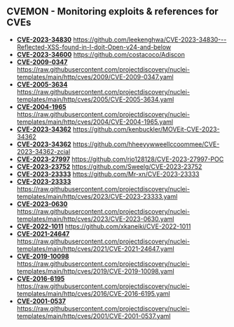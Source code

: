 ## CVEMON - Monitoring exploits & references for CVEs
- **[CVE-2023-34830](https://in.scanfactory.io/cvemon/CVE-2023-34830.html)** https://github.com/leekenghwa/CVE-2023-34830---Reflected-XSS-found-in-I-doit-Open-v24-and-below
- **[CVE-2023-34600](https://in.scanfactory.io/cvemon/CVE-2023-34600.html)** https://github.com/costacoco/Adiscon
- **[CVE-2009-0347](https://in.scanfactory.io/cvemon/CVE-2009-0347.html)** https://raw.githubusercontent.com/projectdiscovery/nuclei-templates/main/http/cves/2009/CVE-2009-0347.yaml
- **[CVE-2005-3634](https://in.scanfactory.io/cvemon/CVE-2005-3634.html)** https://raw.githubusercontent.com/projectdiscovery/nuclei-templates/main/http/cves/2005/CVE-2005-3634.yaml
- **[CVE-2004-1965](https://in.scanfactory.io/cvemon/CVE-2004-1965.html)** https://raw.githubusercontent.com/projectdiscovery/nuclei-templates/main/http/cves/2004/CVE-2004-1965.yaml
- **[CVE-2023-34362](https://in.scanfactory.io/cvemon/CVE-2023-34362.html)** https://github.com/kenbuckler/MOVEit-CVE-2023-34362
- **[CVE-2023-34362](https://in.scanfactory.io/cvemon/CVE-2023-34362.html)** https://github.com/hheeyywweellccoommee/CVE-2023-34362-zcial
- **[CVE-2023-27997](https://in.scanfactory.io/cvemon/CVE-2023-27997.html)** https://github.com/rio128128/CVE-2023-27997-POC
- **[CVE-2023-23752](https://in.scanfactory.io/cvemon/CVE-2023-23752.html)** https://github.com/Sweelg/CVE-2023-23752
- **[CVE-2023-23333](https://in.scanfactory.io/cvemon/CVE-2023-23333.html)** https://github.com/Mr-xn/CVE-2023-23333
- **[CVE-2023-23333](https://in.scanfactory.io/cvemon/CVE-2023-23333.html)** https://raw.githubusercontent.com/projectdiscovery/nuclei-templates/main/http/cves/2023/CVE-2023-23333.yaml
- **[CVE-2023-0630](https://in.scanfactory.io/cvemon/CVE-2023-0630.html)** https://raw.githubusercontent.com/projectdiscovery/nuclei-templates/main/http/cves/2023/CVE-2023-0630.yaml
- **[CVE-2022-1011](https://in.scanfactory.io/cvemon/CVE-2022-1011.html)** https://github.com/xkaneiki/CVE-2022-1011
- **[CVE-2021-24647](https://in.scanfactory.io/cvemon/CVE-2021-24647.html)** https://raw.githubusercontent.com/projectdiscovery/nuclei-templates/main/http/cves/2021/CVE-2021-24647.yaml
- **[CVE-2019-10098](https://in.scanfactory.io/cvemon/CVE-2019-10098.html)** https://raw.githubusercontent.com/projectdiscovery/nuclei-templates/main/http/cves/2019/CVE-2019-10098.yaml
- **[CVE-2016-6195](https://in.scanfactory.io/cvemon/CVE-2016-6195.html)** https://raw.githubusercontent.com/projectdiscovery/nuclei-templates/main/http/cves/2016/CVE-2016-6195.yaml
- **[CVE-2001-0537](https://in.scanfactory.io/cvemon/CVE-2001-0537.html)** https://raw.githubusercontent.com/projectdiscovery/nuclei-templates/main/http/cves/2001/CVE-2001-0537.yaml
